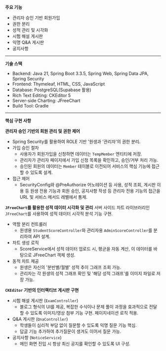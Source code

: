 **주요 기능**
   * 관리자 승인 기반 회원가입
   * 권한 분리
   * 성적 관리 및 시각화
   * 시험 해설 게시판
   * 익명 Q&A 게시판
   * 공지사항
---
**기술 스택**
   * Backend: Java 21, Spring Boot 3.3.5, Spring Web, Spring Data JPA, Spring Security
   * Frontend: Thymeleaf, HTML, CSS, JavaScript
   * Database: PostgreSQL(Supabase 활용)
   * Rich Text Editing: CKEditor 5
   * Server-side Charting: JFreeChart
   * Build Tool: Gradle
---
**핵심 구현 사항**

**관리자 승인 기반의 회원 관리 및 권한 제어**
  * Spring Security를 활용하여 ROLE 기반 '원생과 '관리자'의 권한 분리.
   * 가입 승인 절차
     * 사용자가 회원가입을 신청하면 데이터는 `TempMember` 엔티티에 저장.
     * 관리자가 관리자 페이지에서 가입 신청 목록을 확인하고, 승인/거부 처리 가능.
     * 승인된 회원의 데이터는 `Member` 테이블로 이전되어 서비스의 핵심 기능에 접근할 수 있도록 설계.
   * 접근 제어
     * SecurityConfig와 @PreAuthorize 어노테이션 등 사용, 성적 조회, 게시판 이용 등 원생 전용
       기능과 회원 승인, 공지사항 작성 등 관리자 전용 기능의 접근을 URL 및 서비스 메서드 레벨에서 통제.


 **`JFreeChart`를 활용한 성적 데이터 시각화 및 관리**
  서버 사이드 차트 라이브러리인 `JFreeChart`를 사용하여 성적 데이터 시각적 분석 기능 구현.
   * 역할 분리 컨트롤러
     * 원생용 `StudentScoreController`와 관리자용 `AdminScoreController`를 분리하여 API 설계.
   * 차트 생성 로직
     * ScoreService에서 성적 데이터 업로드 시, 평균을 자동 계산, 이 데이터를 바탕으로 JFreeChart 객체 생성.
   * 동적 차트 제공
     * 원생은 자신의 '분반별/월별' 성적 추이 그래프 조회 가능.
     * 관리자는 각 원생의 성적 그래프 확인 및 '해당 성적 그래프'를 이미지 파일로 저장 가능.


  **`CKEditor` 기반의 인터랙티브 게시판 구현**
   * 시험 해설 게시판 (`ExamController`)
     * 블로그 형식의 UI를 제공, 복잡한 수식이나 문제 풀이 과정을 효과적으로 전달할 수 있도록 이미지/영상 첨부 기능 구현.
       페이지네이션 로직 적용.
   * Q&A 게시판 (`QnaController`)
     * 학생들이 심리적 부담 없이 질문할 수 있도록 익명 질문 기능 핵심.
     * 답글 기능 추가하여 추가질문이 생겨도 이어서 질문 가능.
   * 공지사항 (`NoticeService`)
      * 메인 화면 진입 시 항상 최신 공지를 확인할 수 있도록 UI 구성.
